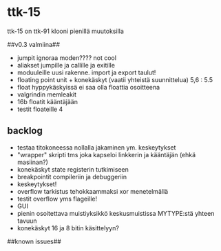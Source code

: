 # ttk-15 #
ttk-15 on ttk-91 klooni pienillä muutoksilla

##v0.3 valmiina##
 * jumpit ignoraa moden???? not cool
 * aliakset jumpille ja callille ja exitille 
 * moduuleille uusi rakenne. import ja export taulut!
 * floating point unit + konekäskyt    (vaatii yhteistä suunnittelua)       5,6 : 5.5
 * float hyppykäskyissä ei saa olla floattia osoitteena
 * valgrindin memleakit
 * 16b floatit kääntäjään
 * testit floateille                                                        4


## backlog ##
 * testaa titokoneessa nollalla jakaminen ym. keskeytykset
 * "wrapper" skripti tms joka kapseloi linkkerin ja kääntäjän (ehkä masiinan?)
 * konekäskyt state registerin tutkimiseen
 * breakpointit compileriin ja debuggeriin
 * keskeytykset!
 * overflow tarkistus tehokkaammaksi xor menetelmällä
 * testit overflow yms flageille!
 * GUI 
 * pienin osoitettava muistiyksikkö keskusmuistissa MYTYPE:stä yhteen tavuun
 * konekäskyt 16 ja 8 bitin käsittelyyn?

##known issues##

